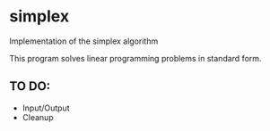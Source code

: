 # simplex
Implementation of the simplex algorithm

This program solves linear programming problems in standard form.

## TO DO:
- Input/Output
- Cleanup

